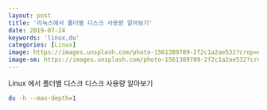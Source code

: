 ```yaml
---
layout: post
title: '리눅스에서 폴더별 디스크 사용량 알아보기'
date: 2019-07-24
keywords: 'linux,du'
categories: [Linux]
image: https://images.unsplash.com/photo-1561389789-2f2c1a2ae532?crop=entropy&cs=tinysrgb&fit=crop&fm=jpg&h=1200&ixid=eyJhcHBfaWQiOjF9&ixlib=rb-1.2.1&q=80&w=2000
image-sm: https://images.unsplash.com/photo-1561389789-2f2c1a2ae532?crop=entropy&cs=tinysrgb&fit=crop&fm=jpg&h=1200&ixid=eyJhcHBfaWQiOjF9&ixlib=rb-1.2.1&q=80&w=2000
---
```


Linux 에서 폴더별 디스크 디스크 사용량 알아보기

```bash
du -h --max-depth=1
```
